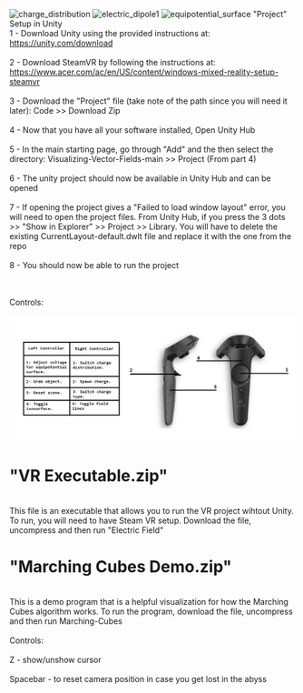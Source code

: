 ![charge_distribution](https://github.com/OthmanAlrawi/Visualizing-Vector-Fields/assets/77903464/3ce8a672-d039-4ea4-9eef-10dbf9660cbf)
![electric_dipole1](https://github.com/OthmanAlrawi/Visualizing-Vector-Fields/assets/77903464/4c4a3869-25c2-4d56-9e0a-9b65213d3829)
![equipotential_surface](https://github.com/OthmanAlrawi/Visualizing-Vector-Fields/assets/77903464/61db4146-dfaf-47b0-a94a-5528a8803755)
 "Project" Setup in Unity
<br>1 - Download Unity using the provided instructions at: https://unity.com/download<br>
<br>2 - Download SteamVR by following the instructions at: https://www.acer.com/ac/en/US/content/windows-mixed-reality-setup-steamvr<br>
<br>3 - Download the "Project" file (take note of the path since you will need it later): Code >> Download Zip <br>
<br>4 - Now that you have all your software installed, Open Unity Hub<br>
<br>5 - In the main starting page, go through "Add" and the then select the directory: Visualizing-Vector-Fields-main >> Project (From part 4)<br>
<br>6 - The unity project should now be available in Unity Hub and can be opened<br>
<br>7 - If opening the project gives a "Failed to load window layout" error, you will need to open the project files. From Unity Hub, if you press the 3 dots >> "Show in Explorer" >> Project >> Library. You will have to delete the existing CurrentLayout-default.dwlt file and replace it with the one from the repo<br>
<br>8 - You should now be able to run the project<br><br><br>

Controls:<br><br>
![alt text](https://raw.githubusercontent.com/OthmanAlrawi/Visualizing-Vector-Fields/main/Controls%20Manual.png)
# "VR Executable.zip"
<br>This file is an executable that allows you to run the VR project wihtout Unity. To run, you will need to have Steam VR setup. Download the file, uncompress and then run "Electric Field"

# "Marching Cubes Demo.zip"
<br>This is a demo program that is a helpful visualization for how the Marching Cubes algorithm works. To run the program, download the file, uncompress and then run Marching-Cubes
<br><br>
Controls:
<br><br>Z - show/unshow cursor<br>
<br>Spacebar - to reset camera position in case you get lost in the abyss<br>


